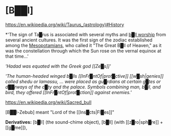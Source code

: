 # **[B██l]**

https://en.wikipedia.org/wiki/Taurus_(astrology)#History
 
 *'The sign of Ta█rus is associated with several myths and [b█ll worship](https://en.wikipedia.org/wiki/Sacred_Bull "Sacred Bull") from several ancient cultures. It was the first sign of the zodiac established among the [Mesopotamians](https://en.wikipedia.org/wiki/Mesopotamia "Mesopotamia"), who called it "The Great B█ll of Heaven," as it was the constellation through which the Sun rose on the vernal equinox at that time...'


*'Hadad was equated with the Greek god [[Ze█s]]'*

*'The human-headed winged b█lls [[InFr█ntOf|prot█ctive]] [[w█sh|genies]] called shedu or lamassu, ... were placed as gu█rdians at certain g█tes or d██rways of the c█ty and the palace. Symbols combining man, b█ll, and bird, they offered [[InFr█ntOf|prot█ction]] against enemies.'*

https://en.wikipedia.org/wiki/Sacred_bull

[B██l-Zebub] meant "Lord of the [[Ins█cts|Fl█es]]"

**Derivatives:** [b█ll] (the sound-chime object), [b█ll] (with [[z█ro|sph█re]] + [[g█me]]), 
